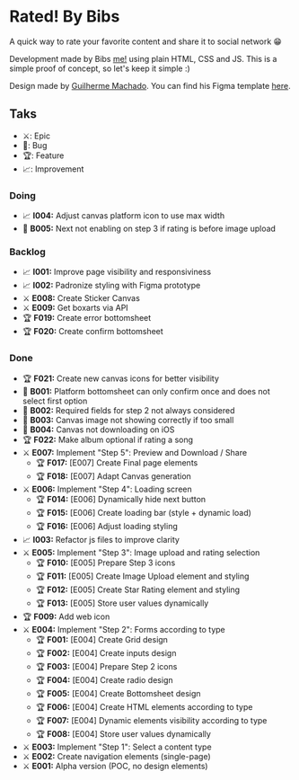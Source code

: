 # Rated! By Bibs

A quick way to rate your favorite content and share it to social network 😁

Development made by Bibs [me!](https://www.linkedin.com/in/gabrielfavero/) using plain HTML, CSS and JS. This is a simple proof of concept, so let's keep it simple :)

Design made by [Guilherme Machado](https://www.linkedin.com/in/guilherme-machado-1797a31bb/). You can find his Figma template [here](https://www.figma.com/design/pAblSLtZEBadSkxbuGNwB5/Rated--by-bibs?node-id=0-1&t=mz8OdJOHVDZHonEO-1).

## Taks

- ⚔️: Epic
- 🐞: Bug
- 🏆: Feature
- 📈: Improvement

### Doing

- 📈 **I004:** Adjust canvas platform icon to use max width
- 🐞 **B005:** Next not enabling on step 3 if rating is before image upload

### Backlog

- 📈 **I001:** Improve page visibility and responsiviness
- 📈 **I002:** Padronize styling with Figma prototype
- ⚔️ **E008:** Create Sticker Canvas
- ⚔️ **E009:** Get boxarts via API
- 🏆 **F019:** Create error bottomsheet
- 🏆 **F020:** Create confirm bottomsheet

### Done
- 🏆 **F021:** Create new canvas icons for better visibility
- 🐞 **B001:** Platform bottomsheet can only confirm once and does not select first option
- 🐞 **B002:** Required fields for step 2 not always considered
- 🐞 **B003:** Canvas image not showing correctly if too small
- 🐞 **B004:** Canvas not downloading on iOS
- 🏆 **F022:** Make album optional if rating a song
- ⚔️ **E007:** Implement "Step 5": Preview and Download / Share
  - 🏆 **F017:** [E007] Create Final page elements
  - 🏆 **F018:** [E007] Adapt Canvas generation
- ⚔️ **E006:** Implement "Step 4": Loading screen
  - 🏆 **F014:** [E006] Dynamically hide next button
  - 🏆 **F015:** [E006] Create loading bar (style + dynamic load)
  - 🏆 **F016:** [E006] Adjust loading styling
- 📈 **I003:** Refactor js files to improve clarity
- ⚔️ **E005:** Implement "Step 3": Image upload and rating selection
  - 🏆 **F010:** [E005] Prepare Step 3 icons
  - 🏆 **F011:** [E005] Create Image Upload element and styling
  - 🏆 **F012:** [E005] Create Star Rating element and styling
  - 🏆 **F013:** [E005] Store user values dynamically
- 🏆 **F009:** Add web icon
- ⚔️ **E004:** Implement "Step 2": Forms according to type
  - 🏆 **F001:** [E004] Create Grid design
  - 🏆 **F002:** [E004] Create inputs design
  - 🏆 **F003:** [E004] Prepare Step 2 icons
  - 🏆 **F004:** [E004] Create radio design
  - 🏆 **F005:** [E004] Create Bottomsheet design
  - 🏆 **F006:** [E004] Create HTML elements according to type
  - 🏆 **F007:** [E004] Dynamic elements visibility according to type
  - 🏆 **F008:** [E004] Store user values dynamically
- ⚔️ **E003:** Implement "Step 1": Select a content type
- ⚔️ **E002:** Create navigation elements (single-page)
- ⚔️ **E001:** Alpha version (POC, no design elements)
